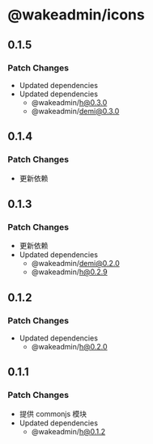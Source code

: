# @wakeadmin/icons

## 0.1.5

### Patch Changes

- Updated dependencies
- Updated dependencies
  - @wakeadmin/h@0.3.0
  - @wakeadmin/demi@0.3.0

## 0.1.4

### Patch Changes

- 更新依赖

## 0.1.3

### Patch Changes

- 更新依赖
- Updated dependencies
  - @wakeadmin/demi@0.2.0
  - @wakeadmin/h@0.2.9

## 0.1.2

### Patch Changes

- Updated dependencies
  - @wakeadmin/h@0.2.0

## 0.1.1

### Patch Changes

- 提供 commonjs 模块
- Updated dependencies
  - @wakeadmin/h@0.1.2
